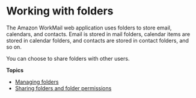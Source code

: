 # Working with folders<a name="folders_overview"></a>

The Amazon WorkMail web application uses folders to store email, calendars, and contacts\. Email is stored in mail folders, calendar items are stored in calendar folders, and contacts are stored in contact folders, and so on\.

You can choose to share folders with other users\.

**Topics**
+ [Managing folders](manage-folders.md)
+ [Sharing folders and folder permissions](share-folders.md)